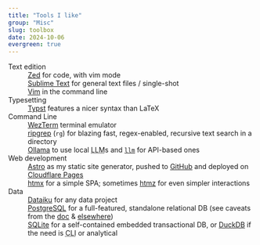 ```yaml
---
title: "Tools I like"
group: "Misc"
slug: toolbox
date: 2024-10-06
evergreen: true
---
```


<dl>
	<dt>Text edition</dt>
	<dd><a href="https://zed.dev">Zed</a> for code, with vim mode</dd>
	<dd><a href="https://www.sublimetext.com">Sublime Text</a> for general text files / single-shot</dd>
	<dd><a href="https://www.vim.org">Vim</a> in the command line</dd>
	<dt>Typesetting</dt>
	<dd><a href="https://typst.app">Typst</a> features a nicer syntax than LaTeX</dd>
	<dt>Command Line</dt>
	<dd><a href="https://wezfurlong.org/wezterm/">WezTerm</a> terminal emulator</dd>
	<dd><a href="https://github.com/BurntSushi/ripgrep">ripgrep</a> (<code>rg</code>)
		for blazing fast, regex-enabled, recursive text search in a directory</dd>
	<dd><a href="https://ollama.com">Ollama</a> to use local <abbr title="Large Language Model">LLM</abbr>s
		and <a href="https://datasette.io/tools/llm"><code>llm</code></a> for API-based ones
	<dt>Web development</dt>
	<dd><a href="https://astro.build">Astro</a> as my static site generator,
		pushed to <a href="https://github.com">GitHub</a>
		and deployed on <a href="https://pages.cloudflare.com">Cloudflare Pages</a></dd>
	<dd><a href="https://htmx.org">htmx</a> for a simple <abbr title"Single-Page Application">SPA</abbr>;
		sometimes <a href="https://leanrada.com/htmz/">htmz</a> for even simpler interactions</dd>
	<dt>Data</dt>
	<dd><a href="https://www.dataiku.com">Dataiku</a> for any data project</dd>
	<dd><a href="https://www.postgresql.org">PostgreSQL</a> for a full-featured, standalone relational DB
		(see caveats from the <a href="https://wiki.postgresql.org/wiki/Don%27t_Do_This"
		title="PostgreSQL — Don't Do This">doc</a> &amp;
		<a href="https://challahscript.com/what_i_wish_someone_told_me_about_postgres"
		title="What I Wish Someone Told Me About Postgres">elsewhere</a>)</dd>
	<dd><a href="https://www.sqlite.org/">SQLite</a> for a self-contained embedded transactional DB,
		or <a href="https://duckdb.org">DuckDB</a> if the need is
		<abbr title="Command Line Interface">CLI</abbr> or analytical</dd>
</dl>

